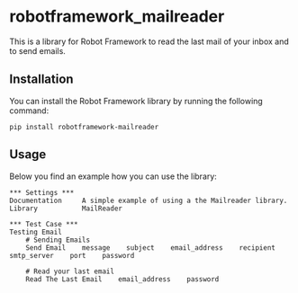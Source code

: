 # robotframework_mailreader

This is a library for Robot Framework to read the last mail of your inbox and to send emails.

## Installation

You can install the Robot Framework library by running the following command:

<code>pip install robotframework-mailreader</code>

## Usage

Below you find an example how you can use the library:

```
*** Settings ***
Documentation     A simple example of using a the Mailreader library.
Library           MailReader

*** Test Case ***
Testing Email
    # Sending Emails
    Send Email    message    subject    email_address    recipient    smtp_server    port    password
    
    # Read your last email
    Read The Last Email    email_address    password
```
